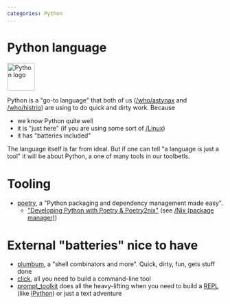 ```yaml
---
categories: Python
...
```


# Python language

<img src="https://www.python.org/static/img/python-logo.png" alt="Python logo" style="height: 64px">

Python is a "go-to language" that both of us ([/who/astynax]() and [/who/histrio]()) are using to do quick and dirty work. Because

- we know Python quite well
- it is "just here" (if you are using some sort of [/Linux]())
- it has "batteries included"

The language itself is far from ideal. But if one can tell "a language is just a tool" it will be about Python, a one of many tools in our toolbetls.

# Tooling

- [poetry](https://python-poetry.org/), a "Python packaging and dependency management made easy".
  - ["Developing Python with Poetry & Poetry2nix"](https://www.tweag.io/blog/2020-08-12-poetry2nix/) (see [/Nix (package manager)]())

# External "batteries" nice to have

- [plumbum](https://plumbum.readthedocs.io), a "shell combinators and more". Quick, dirty, fun, gets stuff done
- [click](https://click.palletsprojects.com), all you need to build a command-line tool
- [prompt_toolkit](https://python-prompt-toolkit.readthedocs.io) does all the heavy-lifting when you need to build a [REPL](https://en.wikipedia.org/wiki/Read%E2%80%93eval%E2%80%93print_loop) (like [IPython](https://ipython.readthedocs.io)) or just a text adventure
